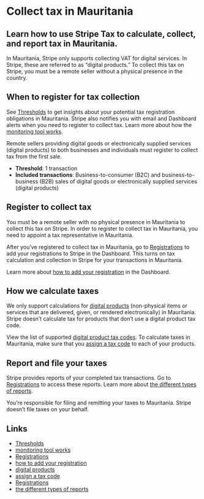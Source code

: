 # Collect tax in Mauritania

## Learn how to use Stripe Tax to calculate, collect, and report tax in Mauritania.

In Mauritania, Stripe only supports collecting VAT for digital services. In
Stripe, these are referred to as “digital products.” To collect this tax on
Stripe, you must be a remote seller without a physical presence in the country.

## When to register for tax collection

See [Thresholds](https://dashboard.stripe.com/tax/thresholds) to get insights
about your potential tax registration obligations in Mauritania. Stripe also
notifies you with email and Dashboard alerts when you need to register to
collect tax. Learn more about how the [monitoring tool
works](https://docs.stripe.com/tax/monitoring).

Remote sellers providing digital goods or electronically supplied services
(digital products) to both businesses and individuals must register to collect
tax from the first sale.

- **Threshold**: 1 transaction
- **Included transactions**: Business-to-consumer (B2C) and business-to-business
(B2B) sales of digital goods or electronically supplied services (digital
products)

## Register to collect tax

You must be a remote seller with no physical presence in Mauritania to collect
this tax on Stripe. In order to register to collect tax in Mauritania, you need
to appoint a tax representative in Mauritania.

After you’ve registered to collect tax in Mauritania, go to
[Registrations](https://dashboard.stripe.com/tax/registrations?location=mr) to
add your registrations to Stripe in the Dashboard. This turns on tax calculation
and collection in Stripe for your transactions in Mauritania.

Learn more about [how to add your
registration](https://docs.stripe.com/tax/registering#track-your-registrations-in-the-tax-dashboard)
in the Dashboard.

## How we calculate taxes

We only support calculations for [digital
products](https://docs.stripe.com/tax/tax-codes?type=digital) (non-physical
items or services that are delivered, given, or rendered electronically) in
Mauritania. Stripe doesn’t calculate tax for products that don’t use a digital
product tax code.

View the list of supported [digital product tax
codes](https://docs.stripe.com/tax/tax-codes?type=digital). To calculate taxes
in Mauritania, make sure that you [assign a tax
code](https://docs.stripe.com/tax/products-prices-tax-codes-tax-behavior#tax-code-on-product)
to each of your products.

## Report and file your taxes

Stripe provides reports of your completed tax transactions. Go to
[Registrations](https://dashboard.stripe.com/tax/registrations) to access these
reports. Learn more about [the different types of
reports](https://docs.stripe.com/tax/reports).

You’re responsible for filing and remitting your taxes to Mauritania. Stripe
doesn’t file taxes on your behalf.

## Links

- [Thresholds](https://dashboard.stripe.com/tax/thresholds)
- [monitoring tool works](https://docs.stripe.com/tax/monitoring)
- [Registrations](https://dashboard.stripe.com/tax/registrations?location=mr)
- [how to add your
registration](https://docs.stripe.com/tax/registering#track-your-registrations-in-the-tax-dashboard)
- [digital products](https://docs.stripe.com/tax/tax-codes?type=digital)
- [assign a tax
code](https://docs.stripe.com/tax/products-prices-tax-codes-tax-behavior#tax-code-on-product)
- [Registrations](https://dashboard.stripe.com/tax/registrations)
- [the different types of reports](https://docs.stripe.com/tax/reports)